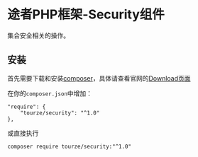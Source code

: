 # 途者PHP框架-Security组件

集合安全相关的操作。

## 安装

首先需要下载和安装[composer](https://getcomposer.org/)，具体请查看官网的[Download页面](https://getcomposer.org/download/)

在你的`composer.json`中增加：

    "require": {
        "tourze/security": "^1.0"
    },

或直接执行

    composer require tourze/security:"^1.0"
